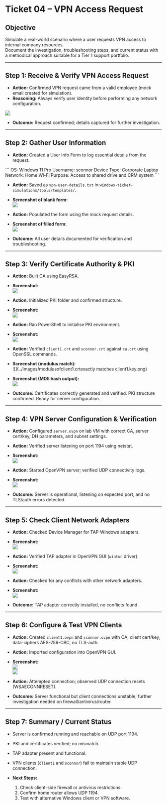 # Ticket 04 – VPN Access Request

## Objective
Simulate a real-world scenario where a user requests VPN access to internal company resources.  
Document the investigation, troubleshooting steps, and current status with a methodical approach suitable for a Tier 1 support portfolio.

---

## Step 1: Receive & Verify VPN Access Request
- **Action:** Confirmed VPN request came from a valid employee (mock email created for simulation).  
- **Reasoning:** Always verify user identity before performing any network configuration.

![](../images/vpn-access-request-email.png)

- **Outcome:** Request confirmed; details captured for further investigation.

---

## Step 2: Gather User Information
- **Action:** Created a User Info Form to log essential details from the request.  

\```
OS: Windows 11 Pro
Username: sconnor
Device Type: Corporate Laptop
Network: Home Wi-Fi
Purpose: Access to shared drive and CRM system
\```

- **Action:** Saved as `vpn-user-details.txt` in `windows-ticket-simulations/tools/templates/`.  
- **Screenshot of blank form:**  
![](../images/vpn-user-details-blank.png)

- **Action:** Populated the form using the mock request details.  
- **Screenshot of filled form:**  
![](../images/vpn-user-details-filled.png)

- **Outcome:** All user details documented for verification and troubleshooting.

---

## Step 3: Verify Certificate Authority & PKI
- **Action:** Built CA using EasyRSA.  
- **Screenshot:**  
![](../images/Build-the-Certificate-Authority-CA.png)

- **Action:** Initialized PKI folder and confirmed structure.  
- **Screenshot:**  
![](../images/Initialise-the-PKI-folder.png)

- **Action:** Ran PowerShell to initialise PKI environment.  
- **Screenshot:**  
![](../images/Initialise-the-PKI-powershell.png)

- **Action:** Verified `client1.crt` and `sconnor.crt` against `ca.crt` using OpenSSL commands.  
- **Screenshot (modulus match):**  
![](../images/modulusofclient1.crtexactly matches client1.key.png)  
- **Screenshot (MD5 hash output):**  
![](../images/MD5hashesoutput-whichhadconflict.png)

- **Outcome:** Certificates correctly generated and verified. PKI structure confirmed. Ready for server configuration.

---

## Step 4: VPN Server Configuration & Verification
- **Action:** Configured `server.ovpn` on lab VM with correct CA, server cert/key, DH parameters, and subnet settings.  
- **Action:** Verified server listening on port 1194 using netstat.  
- **Screenshot:**  
![](../images/netstat-anfind1194-not-producing-anything.png)

- **Action:** Started OpenVPN server; verified UDP connectivity logs.  
- **Screenshot:**  
![](../images/UDPv4linklocal-sequencecomplete.png)

- **Outcome:** Server is operational, listening on expected port, and no TLS/auth errors detected.

---

## Step 5: Check Client Network Adapters
- **Action:** Checked Device Manager for TAP-Windows adapters.  
- **Screenshot:**  
![](../images/networkadapters-indevicemanager.png)

- **Action:** Verified TAP adapter in OpenVPN GUI (`wintun` driver).  
- **Screenshot:**  
![](../images/verify-tap.wintun.png)

- **Action:** Checked for any conflicts with other network adapters.  
- **Screenshot:**  
![](../images/cross-next-to-wiretap-adapter.png)

- **Outcome:** TAP adapter correctly installed, no conflicts found.

---

## Step 6: Configure & Test VPN Clients
- **Action:** Created `client1.ovpn` and `sconnor.ovpn` with CA, client cert/key, data-ciphers AES-256-CBC, no TLS-auth.  
- **Action:** Imported configuration into OpenVPN GUI.  
- **Screenshot:**  
![](../images/vpn-client-config-created.png)  
![](../images/vpn-client-import.png)

- **Action:** Attempted connection; observed UDP connection resets (WSAECONNRESET).  

- **Outcome:** Server functional but client connections unstable; further investigation needed on firewall/antivirus/router.

---

## Step 7: Summary / Current Status
- Server is confirmed running and reachable on UDP port 1194.  
- PKI and certificates verified; no mismatch.  
- TAP adapter present and functional.  
- VPN clients (`client1` and `sconnor`) fail to maintain stable UDP connection.  

- **Next Steps:**  
  1. Check client-side firewall or antivirus restrictions.  
  2. Confirm home router allows UDP 1194.  
  3. Test with alternative Windows client or VPN software.  



